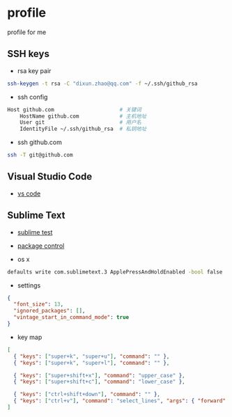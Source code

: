 # profile

profile for me

## SSH keys

- rsa key pair

```bash
ssh-keygen -t rsa -C "dixun.zhao@qq.com" -f ~/.ssh/github_rsa
```

- ssh config

```bash
Host github.com                     # 关键词
    HostName github.com             # 主机地址
    User git                        # 用户名
    IdentityFile ~/.ssh/github_rsa  # 私钥地址
```

- ssh github.com

```bash
ssh -T git@github.com
```

## Visual Studio Code

- [vs code](https://code.visualstudio.com)

## Sublime Text

- [sublime test](http://www.sublimetext.com)

- [package control](https://github.com/wbond/package_control)

- os x

```bash
defaults write com.sublimetext.3 ApplePressAndHoldEnabled -bool false
```

- settings

```json
{
  "font_size": 13,
  "ignored_packages": [],
  "vintage_start_in_command_mode": true
}
```

- key map

```json
[
  { "keys": ["super+k", "super+u"], "command": "" },
  { "keys": ["super+k", "super+l"], "command": "" },

  { "keys": ["super+shift+x"], "command": "upper_case" },
  { "keys": ["super+shift+c"], "command": "lower_case" },

  { "keys": ["ctrl+shift+down"], "command": "" },
  { "keys": ["ctrl+v"], "command": "select_lines", "args": { "forward": true } }
]
```
